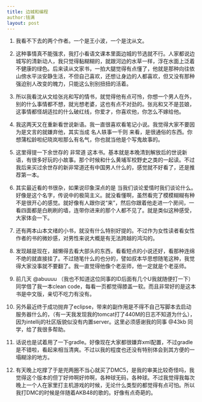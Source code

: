 ```yaml
---
title: 边城和编程
author:钱满
layout: post
---
```

1. 我看不下去的两个作者。一个是王小波，一个是沈从文。

2. 这种事情真不能强求，我打小看语文课本里面边城的节选就不行。人家都说边城写的清新动人，我只觉得黏糊糊的，就跟河边的水草一样，浮在水面上泛着不健康的绿色。后来读从文家书，一拍大腿觉得有点懂了，他就是那种向往依山傍水平淡安静生活，不但自己喜欢，还想让身边的人都喜欢，但又没有那种强迫别人改变的魄力，只能这么别别扭扭的活着。

3. 所以我看沈从文给张兆和写的情书，就觉得他有点可怜，你想一个男人在外，别的什么事情都不想，就光想老婆，这也有点不对劲的。张兆和又不是芸娘，这事情都怪胡适拉的什么破红线，你爱才，你喜欢他，你怎么不嫁给他。

4. 我这两天又在重新看世说新语。我一直很喜欢看笔记小说。我觉得大家不要因为是文言的就嫌弃他，其实当成 名人轶事一千则 来看，是很通俗的东西。你想蒲松龄啦纪晓岚啦那么有名气，你也就当他是个写鬼故事的。

5. 这里得提一下余世存的 非常道 这本书。基本就是本晚清到解放后的世说新语，有很多好玩的小故事。那个时候和什么黄埔军校野史之类的一起读。不过我后来买过余世存的新非常道还有中国男人什么的，感觉就不好看了，还是推荐第一本。

6. 其实最近看的书很杂，如果说印象深点的是 当我们谈论爱情时我们谈论什么。好像是这个名字，传说中的极简主义。就没看懂啊，虽然看完了模模糊糊有种不是很开心的感觉。就好像有人跟你说“来”，然后你跟着他走进一个房间，一看四面都是白刷刷的墙，连带你进来的那个人都不见了。就是类似这种感受，大家体会一下。

7. 还有两本山本文绪的小书，就没有什么特别好提的。不过作为女性读者看女性作者的书的微妙感，对男性来说大概是有无法跨越的鸿沟的。

8. 发现越是现在，越懒得去看大部头的东西，看看短点的小说还好，看那种连绵不绝的就直接挂了。不过随笔什么的也分的，譬如叔本华思想随笔这种，我觉得大家没事就不要翻了。我一直觉得他像个老巫师，他一定就是个老巫师。

9. 前几天 @abuuuu （我也不知道这位同事的ID后面有几个U我就随便打一下）同学借了我一本clean code，每看一页都觉得膝盖一软。而且非常好的是这本书是中文版，亲切不吃力有没有。

10. 另外最近终于成功抛弃了eclipse，带来的副作用是不得不自己写脚本去启动服务器什么的，（有一天我发现我的tomcat打了440M的日志不知道为什么），因为intellij的社区版貌似没有内置server。这里必须感谢我的同事 @43kb 同学，给了我很多帮助。

11. 话说也是试着用了一下gradle。好像现在大家都很嫌弃xml配置，不过gradle是不错啦，看起来相当清爽。不过以我的程度也还没有特别体会到其方便的一塌糊涂的地方。

12. 有天晚上吃撑了于是兜两圈不当心就买了DMC5，是我的审美比较奇怪吗，我觉得这个版本的但丁好帅啊好帅啊，各种球无码，各种球。不过我觉得我每次晚上一个人在家里打主机游戏的时候，无论什么类型的都觉得有点可怕。所以我打DMC的时候是伴随着AKB48的歌的。好像有点奇葩的。








